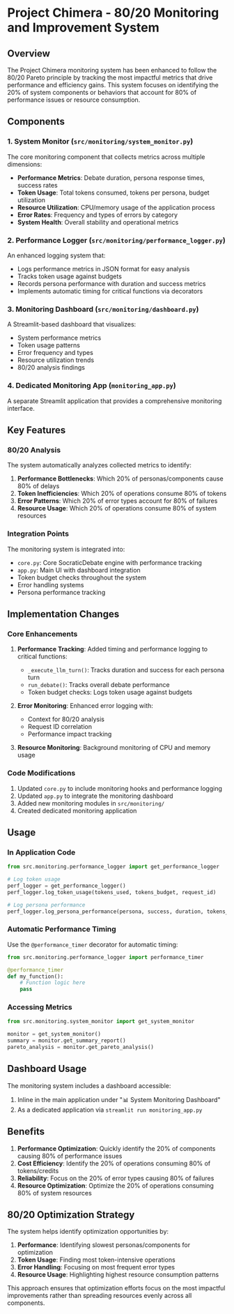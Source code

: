 # Project Chimera - 80/20 Monitoring and Improvement System

## Overview

The Project Chimera monitoring system has been enhanced to follow the 80/20 Pareto principle by tracking the most impactful metrics that drive performance and efficiency gains. This system focuses on identifying the 20% of system components or behaviors that account for 80% of performance issues or resource consumption.

## Components

### 1. System Monitor (`src/monitoring/system_monitor.py`)

The core monitoring component that collects metrics across multiple dimensions:

- **Performance Metrics**: Debate duration, persona response times, success rates
- **Token Usage**: Total tokens consumed, tokens per persona, budget utilization
- **Resource Utilization**: CPU/memory usage of the application process
- **Error Rates**: Frequency and types of errors by category
- **System Health**: Overall stability and operational metrics

### 2. Performance Logger (`src/monitoring/performance_logger.py`)

An enhanced logging system that:
- Logs performance metrics in JSON format for easy analysis
- Tracks token usage against budgets
- Records persona performance with duration and success metrics
- Implements automatic timing for critical functions via decorators

### 3. Monitoring Dashboard (`src/monitoring/dashboard.py`)

A Streamlit-based dashboard that visualizes:
- System performance metrics
- Token usage patterns
- Error frequency and types
- Resource utilization trends
- 80/20 analysis findings

### 4. Dedicated Monitoring App (`monitoring_app.py`)

A separate Streamlit application that provides a comprehensive monitoring interface.

## Key Features

### 80/20 Analysis
The system automatically analyzes collected metrics to identify:

1. **Performance Bottlenecks**: Which 20% of personas/components cause 80% of delays
2. **Token Inefficiencies**: Which 20% of operations consume 80% of tokens
3. **Error Patterns**: Which 20% of error types account for 80% of failures
4. **Resource Usage**: Which 20% of operations consume 80% of system resources

### Integration Points

The monitoring system is integrated into:
- `core.py`: Core SocraticDebate engine with performance tracking
- `app.py`: Main UI with dashboard integration
- Token budget checks throughout the system
- Error handling systems
- Persona performance tracking

## Implementation Changes

### Core Enhancements

1. **Performance Tracking**: Added timing and performance logging to critical functions:
   - `_execute_llm_turn()`: Tracks duration and success for each persona turn
   - `run_debate()`: Tracks overall debate performance
   - Token budget checks: Logs token usage against budgets

2. **Error Monitoring**: Enhanced error logging with:
   - Context for 80/20 analysis
   - Request ID correlation
   - Performance impact tracking

3. **Resource Monitoring**: Background monitoring of CPU and memory usage

### Code Modifications

1. Updated `core.py` to include monitoring hooks and performance logging
2. Updated `app.py` to integrate the monitoring dashboard
3. Added new monitoring modules in `src/monitoring/`
4. Created dedicated monitoring application

## Usage

### In Application Code

```python
from src.monitoring.performance_logger import get_performance_logger

# Log token usage
perf_logger = get_performance_logger()
perf_logger.log_token_usage(tokens_used, tokens_budget, request_id)

# Log persona performance
perf_logger.log_persona_performance(persona, success, duration, tokens_used, request_id)
```

### Automatic Performance Timing

Use the `@performance_timer` decorator for automatic timing:

```python
from src.monitoring.performance_logger import performance_timer

@performance_timer
def my_function():
    # Function logic here
    pass
```

### Accessing Metrics

```python
from src.monitoring.system_monitor import get_system_monitor

monitor = get_system_monitor()
summary = monitor.get_summary_report()
pareto_analysis = monitor.get_pareto_analysis()
```

## Dashboard Usage

The monitoring system includes a dashboard accessible:
1. Inline in the main application under "📊 System Monitoring Dashboard"
2. As a dedicated application via `streamlit run monitoring_app.py`

## Benefits

1. **Performance Optimization**: Quickly identify the 20% of components causing 80% of performance issues
2. **Cost Efficiency**: Identify the 20% of operations consuming 80% of tokens/credits
3. **Reliability**: Focus on the 20% of error types causing 80% of failures
4. **Resource Optimization**: Optimize the 20% of operations consuming 80% of system resources

## 80/20 Optimization Strategy

The system helps identify optimization opportunities by:

1. **Performance**: Identifying slowest personas/components for optimization
2. **Token Usage**: Finding most token-intensive operations
3. **Error Handling**: Focusing on most frequent error types
4. **Resource Usage**: Highlighting highest resource consumption patterns

This approach ensures that optimization efforts focus on the most impactful improvements rather than spreading resources evenly across all components.
